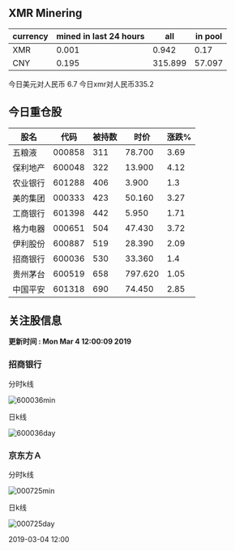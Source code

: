 ## XMR Minering

|currency|mined in last 24 hours|all|in pool|
|---|---|---|---|
|XMR|0.001|0.942|0.17|
|CNY|0.195|315.899|57.097|

今日美元对人民币 6.7	今日xmr对人民币335.2


## 今日重仓股 

|股名|代码|被持数|时价|涨跌%|
|---|---|---|---|---|
|五粮液|000858|311|78.700|3.69|
|保利地产|600048|322|13.900|4.12|
|农业银行|601288|406|3.900|1.3|
|美的集团|000333|423|50.160|3.27|
|工商银行|601398|442|5.950|1.71|
|格力电器|000651|504|47.430|3.72|
|伊利股份|600887|519|28.390|2.09|
|招商银行|600036|530|33.360|1.4|
|贵州茅台|600519|658|797.620|1.05|
|中国平安|601318|690|74.450|2.85|

## 关注股信息
**更新时间 : Mon Mar  4 12:00:09 2019**
### 招商银行 
分时k线

![600036min](http://image.sinajs.cn/newchart/min/n/sh600036.gif)

日k线

![600036day](http://image.sinajs.cn/newchart/daily/n/sh600036.gif)

### 京东方Ａ 
分时k线

![000725min](http://image.sinajs.cn/newchart/min/n/sz000725.gif)

日k线

![000725day](http://image.sinajs.cn/newchart/daily/n/sz000725.gif)

2019-03-04 12:00